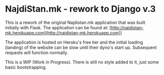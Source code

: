 # NajdiStan.mk - rework to Django v.3

This is a rework of the original Najdistan.mk application that was built initially with Flask.
The application can be found at: [http://najdistan-mk.herokuapp.com](http://najdistan-mk.herokuapp.com])

The application is hosted on Heroku's free tier and the initial loading (landing) of the website can be slow until their dyno's start up. Subsequent requests will function normally.

This is a WIP (Work in Progress). There is still no style added to it, just some basic bootstrapping.